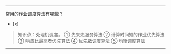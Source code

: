 ---
常用的作业调度算法有哪些？
- [x]  

> 知识点：处理机调度。
> ① 先来先服务算法 ② 计算时间短的作业优先算法 ③ 响应比最高者优先算法 ④ 优先数调度算法 ⑤ 均衡调度算法

---